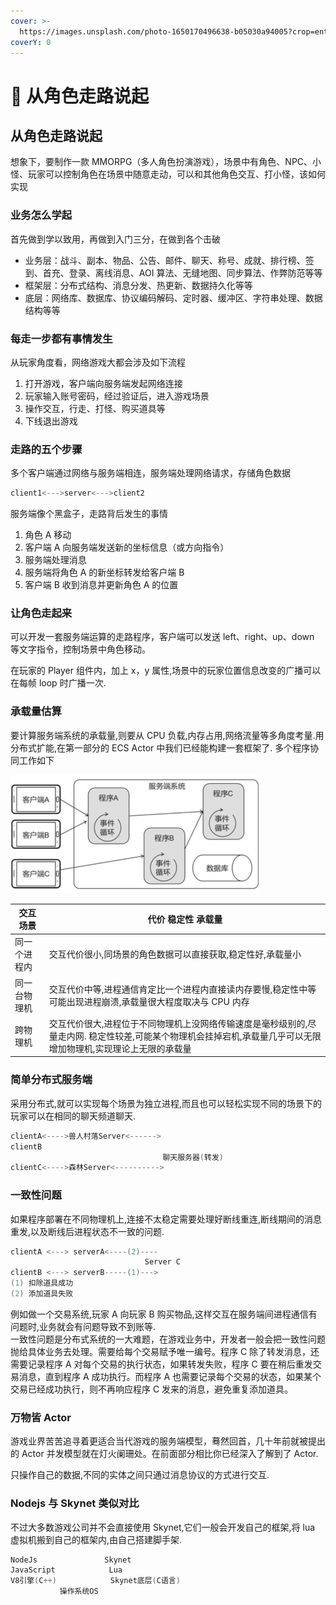 ```yaml
---
cover: >-
  https://images.unsplash.com/photo-1650170496638-b05030a94005?crop=entropy&cs=srgb&fm=jpg&ixid=MnwxOTcwMjR8MHwxfHJhbmRvbXx8fHx8fHx8fDE2NTI1MzAzMzQ&ixlib=rb-1.2.1&q=85
coverY: 0
---
```


# 🚗 从角色走路说起

## 从角色走路说起

想象下，要制作一款 MMORPG（多人角色扮演游戏），场景中有角色、NPC、小怪、玩家可以控制角色在场景中随意走动，可以和其他角色交互、打小怪，该如何实现

### 业务怎么学起

首先做到学以致用，再做到入门三分，在做到各个击破

- 业务层：战斗、副本、物品、公告、邮件、聊天、称号、成就、排行榜、签到、首充、登录、离线消息、AOI 算法、无缝地图、同步算法、作弊防范等等
- 框架层：分布式结构、消息分发、热更新、数据持久化等等
- 底层：网络库、数据库、协议编码解码、定时器、缓冲区、字符串处理、数据结构等等

### 每走一步都有事情发生

从玩家角度看，网络游戏大都会涉及如下流程

1. 打开游戏，客户端向服务端发起网络连接
2. 玩家输入账号密码，经过验证后，进入游戏场景
3. 操作交互，行走、打怪、购买道具等
4. 下线退出游戏

### 走路的五个步骤

多个客户端通过网络与服务端相连，服务端处理网络请求，存储角色数据

```cpp
client1<--->server<--->client2
```

服务端像个黑盒子，走路背后发生的事情

1. 角色 A 移动
2. 客户端 A 向服务端发送新的坐标信息（或方向指令）
3. 服务端处理消息
4. 服务端将角色 A 的新坐标转发给客户端 B
5. 客户端 B 收到消息并更新角色 A 的位置

### 让角色走起来

可以开发一套服务端运算的走路程序，客户端可以发送 left、right、up、down 等文字指令，控制场景中角色移动。

在玩家的 Player 组件内，加上 x，y 属性,场景中的玩家位置信息改变的广播可以在每帧 loop 时广播一次.

### 承载量估算

要计算服务端系统的承载量,则要从 CPU 负载,内存占用,网络流量等多角度考量.用分布式扩能,在第一部分的 ECS Actor 中我们已经能构建一套框架了.
多个程序协同工作如下

![多进程服务端示意图](../.gitbook/assets/2023-10-19235547.png)

| 交互场景     | 代价 稳定性 承载量                                                                                                                                              |
| ------------ | --------------------------------------------------------------------------------------------------------------------------------------------------------------- |
| 同一个进程内 | 交互代价很小,同场景的角色数据可以直接获取,稳定性好,承载量小                                                                                                     |
| 同一台物理机 | 交互代价中等,进程通信肯定比一个进程内直接读内存要慢,稳定性中等可能出现进程崩溃,承载量很大程度取决与 CPU 内存                                                    |
| 跨物理机     | 交互代价很大,进程位于不同物理机上没网络传输速度是毫秒级别的,尽量走内网. 稳定性较差,可能某个物理机会挂掉宕机,承载量几乎可以无限增加物理机,实现理论上无限的承载量 |

### 简单分布式服务端

采用分布式,就可以实现每个场景为独立进程,而且也可以轻松实现不同的场景下的玩家可以在相同的聊天频道聊天.

```cpp
clientA<---->兽人村落Server<------>
clientB
                                  聊天服务器(转发)
clientC<---->森林Server<---------->
```

### 一致性问题

如果程序部署在不同物理机上,连接不太稳定需要处理好断线重连,断线期间的消息重发,以及断线后进程状态不一致的问题.

```cpp
clientA <---> serverA<----(2)----
                              Server C
clientB <---> serverB-----(1)--->
(1) 扣除道具成功
(2) 添加道具失败
```

例如做一个交易系统,玩家 A 向玩家 B 购买物品,这样交互在服务端间进程通信有问题时,业务就会有问题导致不到账等.  
一致性问题是分布式系统的一大难题，在游戏业务中，开发者一般会把一致性问题抛给具体业务去处理。需要给每个交易赋予唯一编号。程序 C 除了转发消息，还需要记录程序 A 对每个交易的执行状态，如果转发失败，程序 C 要在稍后重发交易消息，直到程序 A 成功执行。而程序 A 也需要记录每个交易的状态，如果某个交易已经成功执行，则不再响应程序 C 发来的消息，避免重复添加道具。

### 万物皆 Actor

游戏业界苦苦追寻着更适合当代游戏的服务端模型，蓦然回首，几十年前就被提出的 Actor 并发模型就在灯火阑珊处。在前面部分相比你已经深入了解到了 Actor.

只操作自己的数据,不同的实体之间只通过消息协议的方式进行交互.

### Nodejs 与 Skynet 类似对比

不过大多数游戏公司并不会直接使用 Skynet,它们一般会开发自己的框架,将 lua 虚拟机搬到自己的框架内,由自己搭建脚手架.

```cpp
NodeJs               Skynet
JavaScript            Lua
V8引擎(C++)            Skynet底层(C语言)
           操作系统OS
```
